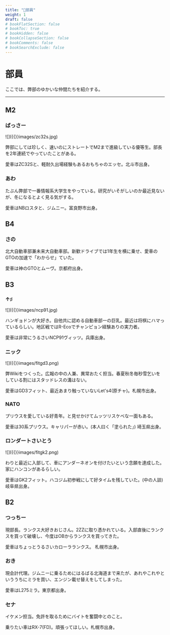 ```yaml
---
title: "🧍部員"
weight: 1
draft: false
# bookFlatSection: false
# bookToc: true
# bookHidden: false
# bookCollapseSection: false
# bookComments: false
# bookSearchExclude: false
---
```


# 部員

ここでは、弊部のゆかいな仲間たちを紹介する。

---


## M2

### ばっさー

![]({{<val resource>}}images/zc32s.jpg)

弊部にしては珍しく、速いのにストレートでM2まで進級している優等生。部長を2年連続でやっていたことがある。

愛車はZC32Sと、軽耐久出場経験もあるおもちゃのエッセ。北斗市出身。

### あわ

たぶん弊部で一番情報系大学生をやっている。研究がいそがしいのか最近見ないが、冬になるとよく見る気がする。

愛車はNBロスタと、ジムニー。富良野市出身。

## B4

### さの

北大自動車部兼未来大自動車部。新歓ドライブでは1年生を横に乗せ、愛車のGTOの加速で「わからせ」ていた。

愛車は神のGTOとムーヴ。京都府出身。

## B3

### ↑♯

![]({{<val resource>}}images/ncp91.jpg)

ハンギョドンが大好き。自他共に認める自動車部一の巨乳。最近は将棋にハマっているらしい。地区戦ではR-Ecoでチャンピョン経験ありの実力者。

愛車は非常にうるさいNCP91ヴィッツ。兵庫出身。

### ニック

![]({{<val resource>}}images/fitgd3.png)

弊Wikiをつくった。広報の中の人兼、異常おたく担当。春夏秋冬毎秒雪乞いをしている割にはスタッドレスの溝はない。

愛車はGD3フィット、最近あまり触っていないLet's4(原チャ)。札幌市出身。

### NATO

プリウスを愛している好青年。と見せかけてムッツリスケベな一面もある。

愛車は30系プリウス。キャリパーが赤い。(本人曰く「塗られた」) 埼玉県出身。

### ロンダートさいとう

![]({{<val resource>}}images/fitgk2.png)

わりと最近に入部して、車にアンダーネオンを付けたいという念願を達成した。家にハンコンがあるらしい。

愛車はGK2フィット。ハコジム初参戦にして好タイムを残していた。(中の人談) 岐阜県出身。

## B2

### つっちー

現部長。ランクス大好きおじさん。2ZZに取り憑かれている。入部直後にランクスを買って破壊し、今度はOBからランクスを買ってきた。

愛車はちょっとうるさいカローラランクス。 札幌市出身。

### おき

現会計代理。ジムニーに乗るためにはるばる北海道まで来たが、あれやこれやといううちにミラを買い、エンジン載せ替えをしてしまった。

愛車はL275ミラ。東京都出身。

### セナ

イケメン担当。免許を取るためにバイトを奮闘中とのこと。

乗りたい車はRX-7(FD)。頑張ってほしい。札幌市出身。
